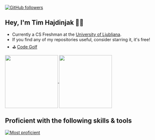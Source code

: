 [![GitHub followers](https://img.shields.io/github/followers/timhaj?label=Follow&style=social)](https://github.com/timhaj) 
## Hey, I'm Tim Hajdinjak 🗿👋
- Currently a CS Freshman at the [University of Ljubljana](https://fri.uni-lj.si/en).
- If you find any of my repositories useful, consider starring it, it's free!
- ⛳ [Code Golf](https://code.golf/golfers/timhaj)

<!--
**timhaj/timhaj** is a ✨ _special_ ✨ repository because its `README.md` (this file) appears on your GitHub profile.

Here are some ideas to get you started:

- 🔭 I’m currently working on ...
- 🌱 I’m currently learning ...
- 👯 I’m looking to collaborate on ...
- 🤔 I’m looking for help with ...
- 💬 Ask me about ...
- 📫 How to reach me: ...
- 😄 Pronouns: ...
- ⚡ Fun fact: ...
-->
<a href="https://github.com/anuraghazra/github-readme-stats">
  <img height=175 align="center" src="https://github-readme-stats.vercel.app/api?username=timhaj&show_icons=true&theme=radical&layout=compact)](https://github.com/anuraghazra/github-readme-stats"/>
</a>
<a href="https://github.com/anuraghazra/convoychat">
  <img height=175 align="center" src="https://github-readme-stats.vercel.app/api/top-langs/?username=timhaj&size_weight=0.5&count_weight=0.5&show_icons=true&theme=radical&layout=compact"/>
</a>

## Proficient with the following skills & tools
[![Most proficient](https://skillicons.dev/icons?i=cpp,python,tailwind,mysql,postgresql,git,vscode,md,latex,bash,bootstrap,c,blender,css,django,html,js,java,jquery,laravel,maven,npm,php,r,react,sass,ts,unreal,vim)](https://skillicons.dev)

